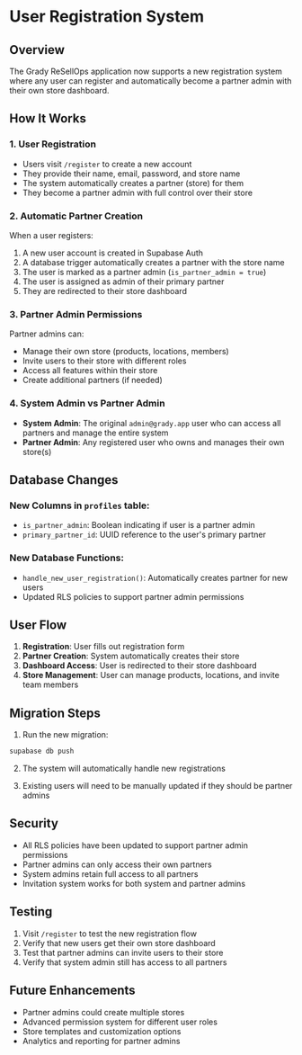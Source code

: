 # User Registration System

## Overview

The Grady ReSellOps application now supports a new registration system where any
user can register and automatically become a partner admin with their own store
dashboard.

## How It Works

### 1. User Registration

- Users visit `/register` to create a new account
- They provide their name, email, password, and store name
- The system automatically creates a partner (store) for them
- They become a partner admin with full control over their store

### 2. Automatic Partner Creation

When a user registers:

1. A new user account is created in Supabase Auth
2. A database trigger automatically creates a partner with the store name
3. The user is marked as a partner admin (`is_partner_admin = true`)
4. The user is assigned as admin of their primary partner
5. They are redirected to their store dashboard

### 3. Partner Admin Permissions

Partner admins can:

- Manage their own store (products, locations, members)
- Invite users to their store with different roles
- Access all features within their store
- Create additional partners (if needed)

### 4. System Admin vs Partner Admin

- **System Admin**: The original `admin@grady.app` user who can access all
  partners and manage the entire system
- **Partner Admin**: Any registered user who owns and manages their own store(s)

## Database Changes

### New Columns in `profiles` table:

- `is_partner_admin`: Boolean indicating if user is a partner admin
- `primary_partner_id`: UUID reference to the user's primary partner

### New Database Functions:

- `handle_new_user_registration()`: Automatically creates partner for new users
- Updated RLS policies to support partner admin permissions

## User Flow

1. **Registration**: User fills out registration form
2. **Partner Creation**: System automatically creates their store
3. **Dashboard Access**: User is redirected to their store dashboard
4. **Store Management**: User can manage products, locations, and invite team
   members

## Migration Steps

1. Run the new migration:

```bash
supabase db push
```

2. The system will automatically handle new registrations

3. Existing users will need to be manually updated if they should be partner
   admins

## Security

- All RLS policies have been updated to support partner admin permissions
- Partner admins can only access their own partners
- System admins retain full access to all partners
- Invitation system works for both system and partner admins

## Testing

1. Visit `/register` to test the new registration flow
2. Verify that new users get their own store dashboard
3. Test that partner admins can invite users to their store
4. Verify that system admin still has access to all partners

## Future Enhancements

- Partner admins could create multiple stores
- Advanced permission system for different user roles
- Store templates and customization options
- Analytics and reporting for partner admins
